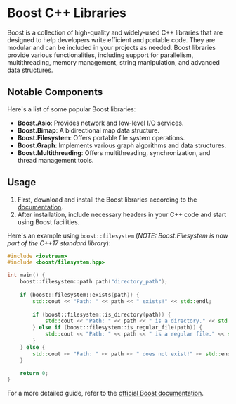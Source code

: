 # Boost C++ Libraries

Boost is a collection of high-quality and widely-used C++ libraries that are designed to help developers write efficient and portable code. They are modular and can be included in your projects as needed. Boost libraries provide various functionalities, including support for parallelism, multithreading, memory management, string manipulation, and advanced data structures.

## Notable Components

Here's a list of some popular Boost libraries:

- **Boost.Asio**: Provides network and low-level I/O services.
- **Boost.Bimap**: A bidirectional map data structure.
- **Boost.Filesystem**: Offers portable file system operations.
- **Boost.Graph**: Implements various graph algorithms and data structures.
- **Boost.Multithreading**: Offers multithreading, synchronization, and thread management tools.

## Usage

1. First, download and install the Boost libraries according to the [documentation](https://www.boost.org/doc/libs/1_76_0/more/getting_started/index.html).
2. After installation, include necessary headers in your C++ code and start using Boost facilities.

Here's an example using `boost::filesystem` (*NOTE: Boost.Filesystem is now part of the C++17 standard library*):

```cpp
#include <iostream>
#include <boost/filesystem.hpp>

int main() {
    boost::filesystem::path path("directory_path");
  
    if (boost::filesystem::exists(path)) {
        std::cout << "Path: " << path << " exists!" << std::endl;
      
        if (boost::filesystem::is_directory(path)) {
            std::cout << "Path: " << path << " is a directory." << std::endl;
        } else if (boost::filesystem::is_regular_file(path)) {
            std::cout << "Path: " << path << " is a regular file." << std::endl;
        }
    } else {
        std::cout << "Path: " << path << " does not exist!" << std::endl;
    }

    return 0;
}
```

For a more detailed guide, refer to the [official Boost documentation](https://www.boost.org/doc/libs/).